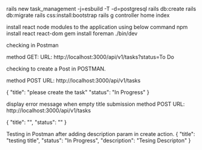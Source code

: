  rails new task_management -j=esbuild -T -d=postgresql
 rails db:create
 rails db:migrate
 rails css:install:bootstrap
 rails g controller home index

 install react node modules to the application using below command
 npm install react react-dom
 gem install foreman
 ./bin/dev

 checking in Postman

 method GET: 
 URL: http://localhost:3000/api/v1/tasks?status=To Do

 checking to create a Post in POSTMAN.

method POST
 URL: http://localhost:3000/api/v1/tasks


 {
    "title": "please create the task"
    "status": "In Progress"
}


display error message when empty title submission
method POST
 URL: http://localhost:3000/api/v1/tasks

{
    "title": "",
    "status": ""
}

Testing in Postman after adding description param in create action.
{
    "title": "testing title",
    "status": "In Progress",
    "description": "Tesing Descripton"
}